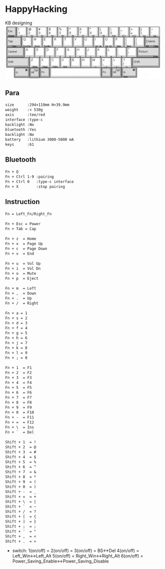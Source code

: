 # HappyHacking

KB designing
![HappyHacking](https://github.com/zetatez/HappyHacking/blob/main/designing.png)


## Para

    size      :294×110mm H<39.9mm
    weight    :< 530g
    axis      :tee/red
    interface :type-c
    backlight :No
    bluetooth :Yes
    backlight :No
    battery   :lithium 3000-5000 mA
    keys      :61

## Bluetooth

    Fn + Q
    Fn + Ctrl 1-9 :pairing
    Fn + Ctrl 0   :type-c interface
    Fn + X        :stop pairing


## Instruction

    Fn = Left_Fn/Right_Fn

    Fn + Esc = Power
    Fn + Tab = Cap

    Fn + z  = Home
    Fn + x  = Page Up
    Fn + c  = Page Down
    Fn + v  = End

    Fn + u  = Vol Up
    Fn + i  = Vol Dn
    Fn + o  = Mute
    Fn + p  = Eject

    Fn + m  = Left
    Fn + ,  = Down
    Fn + .  = Up
    Fn + /  = Right

    Fn + a = 1
    Fn + s = 2
    Fn + d = 3
    Fn + f = 4
    Fn + g = 5
    Fn + h = 6
    Fn + j = 7
    Fn + k = 8
    Fn + l = 9
    Fn + ; = 0

    Fn + 1  = F1
    Fn + 2  = F2
    Fn + 3  = F3
    Fn + 4  = F4
    Fn + 5  = F5
    Fn + 6  = F6
    Fn + 7  = F7
    Fn + 8  = F8
    Fn + 9  = F9
    Fn + 0  = F10
    Fn + -  = F11
    Fn + =  = F12
    Fn + \  = Ins
    Fn + `  = Del

    Shift + 1  = !
    Shift + 2  = @
    Shift + 3  = #
    Shift + 4  = $
    Shift + 5  = %
    Shift + 6  = ^
    Shift + 7  = &
    Shift + 8  = *
    Shift + 9  = (
    Shift + 0  = )
    Shift + -  = _
    Shift + =  = +
    Shift + \  = |
    Shift + `  = ~
    Shift + /  = ?
    Shift + [  = {
    Shift + ]  = }
    Shift + ;  = ;
    Shift + '  = "
    Shift + ,  = <
    Shift + .  = >

- switch:
    1(on/off) =
    2(on/off) =
    3(on/off) = BS<->Del
    4(on/off) = Left_Win<->Left_Alt
    5(on/off) = Right_Win<->Right_Alt
    6(on/off) = Power_Saving_Enable<->Power_Saving_Disable
